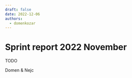 ```yaml
---
draft: false 
date: 2022-12-06
authors:
  - domenkozar
---
```


# Sprint report 2022 November

TODO

Domen & Nejc